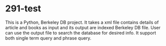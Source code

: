 # 291-test
This is a Python, Berkeley DB project. It takes a xml file contains details of article and books as input and its output are indexed Berkeley DB file. User can use the output file to search the database for desired info. It support both single term query and phrase query.
